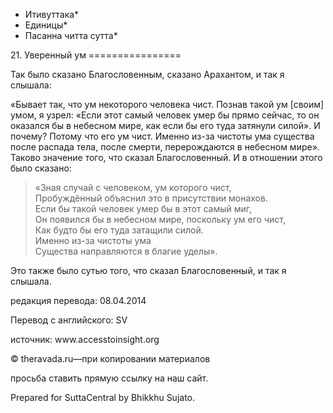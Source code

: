 * Итивуттака*
* Единицы*
* Пасанна читта сутта*

21\. Уверенный ум
\=\=\=\=\=\=\=\=\=\=\=\=\=\=\=\=

Так было сказано Благословенным, сказано Арахантом, и так я слышала:

«Бывает так, что ум некоторого человека чист\. Познав такой ум \[своим\] умом, я узрел: «Если этот самый человек умер бы прямо сейчас, то он оказался бы в небесном мире, как если бы его туда затянули силой»\. И почему? Потому что его ум чист\. Именно из\-за чистоты ума существа после распада тела, после смерти, перерождаются в небесном мире»\. Таково значение того, что сказал Благословенный\. И в отношении этого было сказано:

> «Зная случай с человеком, ум которого чист,  
> Пробуждённый объяснил это в присутствии монахов\.  
> Если бы такой человек умер бы в этот самый миг,  
> Он появился бы в небесном мире, поскольку ум его чист,  
> Как будто бы его туда затащили силой\.  
> Именно из\-за чистоты ума  
> Существа направляются в благие уделы»\.

Это также было сутью того, что сказал Благословенный, и так я слышала\.

редакция перевода: 08\.04\.2014

Перевод с английского: SV

источник: www\.accesstoinsight\.org

© theravada\.ru—при копировании материалов

просьба ставить прямую ссылку на наш сайт\.

Prepared for SuttaCentral by Bhikkhu Sujato\.
